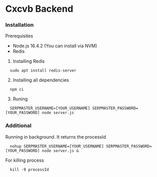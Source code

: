 # Cxcvb Backend

### Installation
  Prerequisites
  - Node.js 16.4.2 (You can install via NVM)
  - Redis
  1. Installing Redis
  ```
    sudo apt install redis-server
  ```
  2. Installing all dependencies
  ```
    npm ci
  ```
  3. Runing
  ```
    SERPMASTER_USERNAME=[YOUR_USERNAME] SERPMASTER_PASSWORD=[YOUR_PASSWORD] node server.js
  ```
### Additional 
  Running in background. It returns the processId
  ```
    nohup SERPMASTER_USERNAME=[YOUR_USERNAME] SERPMASTER_PASSWORD=[YOUR_PASSWORD] node server.js &
  ```
  For killing process
  ```
    kill -9 processId
  ```


  
